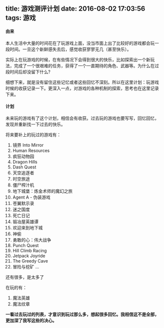 title: 游戏测评计划
date: 2016-08-02 17:03:56
tags: 游戏
---

#### 由来

本人生活中大量的时间花在了玩游戏上面，没当市面上出了比较好的游戏都会玩一段时间。一旦这个新鲜感失去后，感觉收获寥寥无几（甚至快乐）。

实际上在玩游戏的时候，在有些情况下会得到很大的快乐，比如探索出一个新玩法，完成了一个很艰难的任务，获得了一个一直期待的角色、武器等。为什么在过段时间后却没留下什么?

细想下来，就是没有留住这些记忆或者这些回忆不深刻。所以在这里计划：玩游戏时候的收获记录一下。更深入一点，对游戏的各种机制的探索，思考也在这里记录下来。

#### 计划

未来玩的游戏有了这个计划，相信会有收获。过去玩的游戏也要写写，回忆回忆，发现并重新找一下过去的快乐。

将来要补上的玩过的游戏有：

1. 镜界 Into Mirror
2. Human Resources
3. 疯狂动物园
4. Dragon Hills
5. Dash Quest
6. 天空追逐者
7. 时空旅途
8. 僵尸榨汁机
9. 地下城堡：炼金术师的魔幻之旅
10. Agent A - 伪装游戏
11. 苍翼默示录
12. 迷之国度
13. 死亡日记
14. 锻冶屋英雄谭
15. 欢迎来到地下城
16. 神偷
17. 勇敢的心：伟大战争
18. Punch Quest
19. Hill Climb Racing
20. Jetpack Joyride
21. The Greedy Cave
22. 冒险与挖矿
...

还有很多，是太多了

在玩的有：

1. 魔法英雄
2. 魔法纹章

**一看过去玩过的列表，才意识到玩过那么多，想起很多回忆。我相信这不是全部，更加深了我写这些的决心。**
